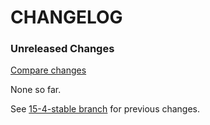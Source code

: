 # CHANGELOG

### Unreleased Changes

[Compare changes](https://github.com/codevise/pageflow/compare/15-4-stable...master)

None so far.

See
[15-4-stable branch](https://github.com/codevise/pageflow/blob/15-4-stable/CHANGELOG.md)
for previous changes.
